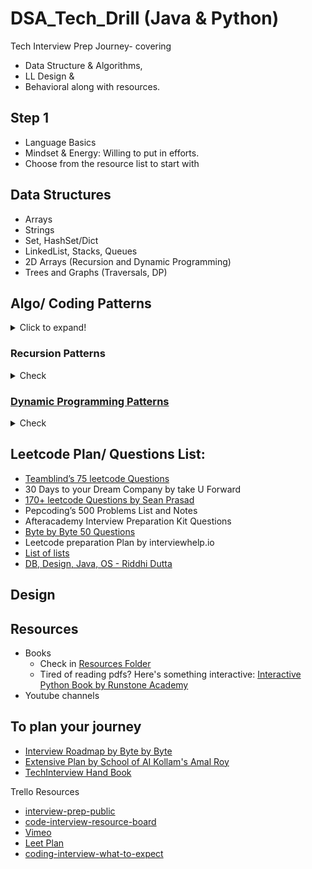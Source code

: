 # DSA_Tech_Drill (Java & Python)
Tech Interview Prep Journey- covering 
- Data Structure & Algorithms, 
- LL Design & 
- Behavioral along with resources.

## Step 1
- Language Basics
- Mindset & Energy: Willing to put in efforts.
- Choose from the resource list to start with

## Data Structures
- Arrays 
- Strings
- Set, HashSet/Dict
- LinkedList, Stacks, Queues
- 2D Arrays (Recursion and Dynamic Programming)
- Trees and Graphs (Traversals, DP)

## Algo/ Coding Patterns
<details>
  <summary>Click to expand!</summary>

- Sliding window(Acquire-Settle-Release Method)
- Two pointers
- Fast and slow Pointers
- Merge Intervals(Linesweep Technique)
- Cyclic Sort
- In-place Reversal of a LinkedList
- BFS ,DFS and topological Sort
- 2 Heaps
- Binary Search(save and move trick)
- Bitwise XOR
- Top K elements
- Sorting Algorithms
- K-way Merge
- Prefix Sum Method
- Backtracking Method
- Monotonic Queue Algorithm
- Dutch National Flag Pattern
- Auxillary Buffer Method
- Bipartite Graph
- Connected Components
- Bracket based Questions
- Next Greater Element Based Questions
- Bitmasking Based Questions
- Stock problem Pattern
- String Comparison,Alignment and Matching
- Using 256 Integer array for String Problems
- Layering method for 2d arrays
- Meet in the Middle Technique
</details>

### Recursion Patterns
<details>
  <summary>Check</summary>
  
- Iteration
- Subproblems
- Selections
- Ordering
- Divide and Conquer

</details>

### [Dynamic Programming Patterns](https://leetcode.com/discuss/general-discussion/662866/Dynamic-Programming-for-Practice-Problems-Patterns-and-Sample-Solutions)
<details>
  <summary>Check</summary>
  
- 0/1 Knapsack
- Unbounded Knapsack
- Fibonacci Numbers
- Palindromic Subsequence
- Longest Common Substring
- Minimum Cost Path
- Minimum Jumps
- Catalan Number Based Questions
- Cuts Based Questions
- Include Exclude Array Strategy Based Questions
- Riddhi Dutta's: [DP Sheet](https://docs.google.com/document/d/16ad4qAlNKZGkYpaUutIYuA6l-YLyOm2AIYruNsfetJM/edit)

</details>

## Leetcode Plan/ Questions List:
- [Teamblind’s 75 leetcode Questions](https://www.teamblind.com/post/New-Year-Gift---Curated-List-of-Top-75-LeetCode-Questions-to-Save-Your-Time-OaM1orEU)
- 30 Days to your Dream Company by take U Forward
- [170+ leetcode Questions by Sean Prasad](https://github.com/SeanPrashad/leetcode-patterns)
- Pepcoding’s 500 Problems List and Notes
- Afteracademy Interview Preparation Kit Questions
- [Byte by Byte 50 Questions](https://www.byte-by-byte.com/)
- Leetcode preparation Plan by interviewhelp.io
- [List of lists](https://gist.github.com/avidLearnerInProgress/1c0d49f5069bc45712ddd5e70c11d2d9)
- [DB, Design, Java, OS - Riddhi Dutta](https://drive.google.com/drive/folders/1Nc81SW9tozoE1ERIKGUYrsQMdGI5Wz-D)

## Design

## Resources

- Books
  - Check in [Resources Folder](https://github.com/AasthaGithub/DSA_Tech_Drill/tree/main/Resources)
  - Tired of reading pdfs? Here's something interactive: [Interactive Python Book by Runstone Academy](https://runestone.academy/runestone/books/published/pythonds/index.html)
- Youtube channels

## To plan your journey
- [Interview Roadmap by Byte by Byte](https://www.byte-by-byte.com/interview-roadmap)
- [Extensive Plan by School of AI Kollam's Amal Roy](https://github.com/AasthaGithub/DSA_Tech_Drill/blob/main/Resources/Coding_interview_Strategy.pdf)
- [TechInterview Hand Book](https://yangshun.github.io/tech-interview-handbook/introduction)

Trello Resources

- [interview-prep-public](https://trello.com/b/s2RIS23E/interview-prep-public)
- [code-interview-resource-board](https://trello.com/b/lpp1l94G/code-interview-resource-board)
- [Vimeo](https://vimeo.com/user100948122)
- [Leet Plan](https://trello.com/b/JuklKVMn/leetcode-preparation-plan)
- [coding-interview-what-to-expect](https://xiaoyunyang.github.io/post/the-coding-interview-what-to-expect/#system-design)

